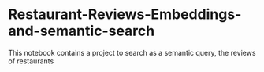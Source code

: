 # Restaurant-Reviews-Embeddings-and-semantic-search
This notebook contains a project to search as a semantic query, the reviews of restaurants
